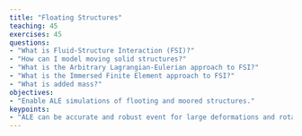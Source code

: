 ```yaml
---
title: "Floating Structures"
teaching: 45
exercises: 45
questions:
- "What is Fluid-Structure Interaction (FSI)?"
- "How can I model moving solid structures?"
- "What is the Arbitrary Lagrangian-Eulerian approach to FSI?"
- "What is the Immersed Finite Element approach to FSI?"
- "What is added mass?"
objectives:
- "Enable ALE simulations of flooting and moored structures."
keypoints:
- "ALE can be accurate and robust event for large deformations and rotations but does not support collisions easily."
---
```

